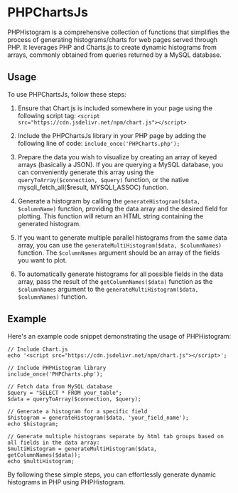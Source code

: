 # PHPChartsJs
PHPHistogram is a comprehensive collection of functions that simplifies the process of generating histograms/charts for web pages served through PHP. It leverages PHP and Charts.js to create dynamic histograms from arrays, commonly obtained from queries returned by a MySQL database.

## Usage
To use PHPChartsJs, follow these steps:

1) Ensure that Chart.js is included somewhere in your page using the following script tag:
`<script src="https://cdn.jsdelivr.net/npm/chart.js"></script>`
2) Include the PHPChartsJs library in your PHP page by adding the following line of code:
`include_once('PHPCharts.php');`
3) Prepare the data you wish to visualize by creating an array of keyed arrays (basically a JSON). If you are querying a MySQL database, you can conveniently generate this array using the `queryToArray($connection, $query)` function, or the native mysqli_fetch_all($result, MYSQLI_ASSOC) function.

4) Generate a histogram by calling the `generateHistogram($data, $columnName)` function, providing the data array and the desired field for plotting. This function will return an HTML string containing the generated histogram.

5) If you want to generate multiple parallel histograms from the same data array, you can use the `generateMultiHistogram($data, $columnNames)` function. The `$columnNames` argument should be an array of the fields you want to plot.

6) To automatically generate histograms for all possible fields in the data array, pass the result of the `getColumnNames($data)` function as the `$columnNames` argument to the `generateMultiHistogram($data, $columnNames)` function.

## Example
Here's an example code snippet demonstrating the usage of PHPHistogram:

```
// Include Chart.js
echo '<script src="https://cdn.jsdelivr.net/npm/chart.js"></script>';

// Include PHPHistogram library
include_once('PHPCharts.php');

// Fetch data from MySQL database
$query = "SELECT * FROM your_table";
$data = queryToArray($connection, $query);

// Generate a histogram for a specific field
$histogram = generateHistogram($data, 'your_field_name');
echo $histogram;

// Generate multiple histograms separate by html tab groups based on all fields in the data array:
$multiHistogram = generateMultiHistogram($data, getColumnNames($data));
echo $multiHistogram;
```
By following these simple steps, you can effortlessly generate dynamic histograms in PHP using PHPHistogram.
